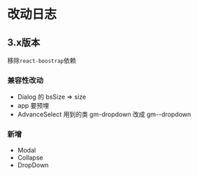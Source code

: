# 改动日志

## 3.x版本

移除`react-boostrap`依赖

### 兼容性改动
- Dialog 的 bsSize => size
- app 要预埋 <LayoutRoot/>
- AdvanceSelect 用到的类 gm-dropdown 改成 gm--dropdown

### 新增
- Modal
- Collapse
- DropDown